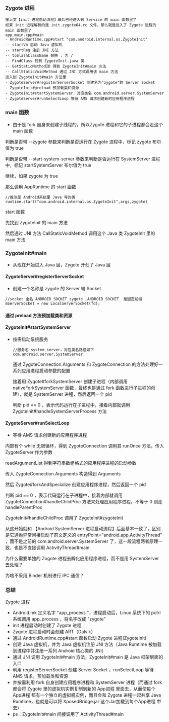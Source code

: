 ### Zygote 进程

```
接上文【init 进程启动流程】最后已经进入到 Service 的 main 函数里了
如果 init 进程解析的是 init.zygote64.rc 文件，那么就是进入了 Zygote 进程的 main 函数里了
app_main.cpp#main
- AndroidRuntime.cpp#start "com.android.internal.os.ZygoteInit"
-- startVm 启动 Java 虚拟机
-- startReg 注册 JNI 方法
-- toSlashClassName 替换 . 为 /
-- FindClass 找到 ZygoteInit.java 类
-- GetStaticMethodID 得到 ZygoteInit#main 方法
-- CallStaticVoidMethod 通过 JNI 方式调用该 main 方法
进入到 ZygoteInit#main 方法里
- ZygoteServer#registerServerSocket 创建名为"zygote"的 Server Socket
- ZygoteInit#preload 预加载类和资源
- ZygoteInit#startSystemServer，对应类名 com.android.server.SystemServer
- ZygoteServer#runSelectLoop 等待 AMS 请求创建新的应用程序进程
```





### main 函数

- 由于是 fork 自身来创建子线程的，所以Zygote 进程和它的子进程都会走这个 main 函数

判断是否带 --zygote 参数来判断是否运行在 Zygote 进程中，标记 zygote 布尔值为 true

判断是否带 --start-system-server 参数来判断是否运行在 SystemServer 进程中，标记 startSystemServer 布尔值为 true

继续，如果 zygote 为 true

那么调用 AppRuntime 的 start 函数

```
//推测是 Android系统里 Java 写的类
runtime.start("com.android.internal.os.ZygoteInit",args,zygote)
```

start 函数

先找到 ZygoteInit 的 main 方法

然后通过 JNI 方法 CallStaticVoidMethod 调用这个 Java 类 ZygoteInit 里的 main 方法

### ZygoteInit#main

- 从现在开始进入 Java 层，Zygote 开创了 Java 层

#### ZygoteServer#registerServerSocket 

- 创建一个名称是 zygote 的 Server 端 Socket

```
//socket 全名 ANDROID_SOCKET_zygote ,ANDROID_SOCKET_ 是固定前缀
mServerSocket = new LocalServerSocket(fd);
```

#### 通过 preload 方法预加载类和资源



#### ZygoteInit#startSystemServer 

- 按需启动系统服务

  ```
  //服务名 system_server，对应类名路径如下
  com.android.server.SystemServer
  ```
  
  通过 ZygoteConnection.Arguments 和 ZygoteConnection 的方法处理好一系列应用进程启动参数的配置
  
  接着用 Zygote#forkSystemServer 创建子进程（内部调用 nativeForkSystemServer 函数，最终也是通过 fork 函数进行子进程的创建），就是 SystemServer 进程，然后返回一个 pid
  
  判断 pid == 0 ，表示代码运行在子进程中，接着内部就调用 ZygoteInit#handleSystemServerProcess 方法
  
  

#### ZygoteServer#runSelectLoop 

- 等待 AMS 请求创建新的应用程序进程

内部有个 while 无限循环，得到 ZygoteConnection 调用其 runOnce 方法，传入 ZygoteServer 作为参数

readArgumentList 得到字符串数组格式的应用程序进程的启动参数

传入 ZygoteConnection.Arguments 构造得到 Arguments 

然后 Zygote#forkAndSpecialize 创建应用程序进程，然后返回一个 pid

判断 pid == 0 ，表示代码运行在子进程中，接着内部就调用 ZygoteConnection#handleChildProc 方法来处理应用程序进程，不等于 0 则走 handleParentProc

ZygoteInit#handleChildProc 调用了 ZygoteInit#zygoteInit

从这开始就和 【Android SystemServer 进程启动流程】后面基本一致了，区别是它通抛异常间接启动了前文定义的 entryPoint="android.app.ActivityThread" ，而不是之前的 com.android.server.SystemServer 了，这一段流程两者原理一致，也是不直接调用 ActivityThread#main



为什么需要单独的 Zogote 进程去孵化应用程序进程，而不是用 SystemServer 去处理？





为啥不采用 Binder 机制进行 IPC 通信？





### 总结

Zygote 进程

- Android.mk 定义名字 "app_process "，进程启动后，Linux 系统下的 pctrl 系统调用 app_process ，将名字改成 "zygote"
- init 进程启动时创建了 Zygote 进程
- Zygote 进程启动时会创建 ART（Dalvik）
- 通过 AndroidRuntime.cpp#start 函数启动 Zygote 进程(ZygoteInit)
- 创建 Java 虚拟机，并为 Java 虚拟机注册 JNI 方法（Java Rumtime 被加载到进程中并注册一系列 Android 核心类的 JNI）
- 通过 JNI 调用 ZygoteInit#main 方法，ZygoteInit#main 是 Java 框架层面的入口
- 利用 registerServerSocket 创建 Server Socket ，runSelectLoop 等待 AMS 请求，预加载类和资源
- 并按需利用 fork 自身创建应用程序进程和 SystemServer 进程（而通过 fork 都会将 Zygote 里的虚拟机实例复制到新的 App进程 里面去，从而使每个 App进程 都有一个独立的虚拟机实例，而且会和 Zygote 进程一起共享 Java Rumtime，也就是可以将 XposedBridge.jar 这个Jar加载到每个App进程 中去）
- ps：ZygoteInit#main 间接调用了 ActivityThread#main

